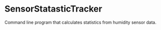 # SensorStatasticTracker
Command line program that calculates statistics from humidity sensor data.

